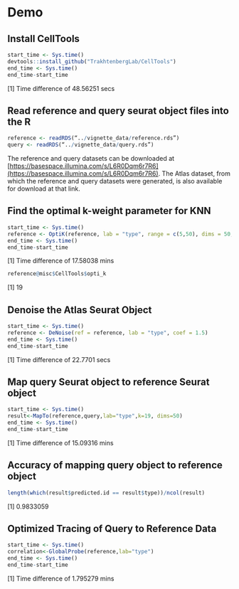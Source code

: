 # Demo

## Install CellTools

```R
start_time <- Sys.time()
devtools::install_github("TrakhtenbergLab/CellTools")
end_time <- Sys.time()
end_time-start_time
```
[1] Time difference of 48.56251 secs

## Read reference and query seurat object files into the R

```r
reference <- readRDS(“../vignette_data/reference.rds”) 
query <- readRDS(“../vignette_data/query.rds”)
```
The reference and query datasets can be downloaded at [https://basespace.illumina.com/s/L6R0Dqm6r7R6](https://basespace.illumina.com/s/L6R0Dqm6r7R6). The Atlas dataset, from which the reference and query datasets were generated, is also available for download at that link.
## Find the optimal k-weight parameter for KNN
```r
start_time <- Sys.time()
reference <- OptiK(reference, lab = "type", range = c(5,50), dims = 50, perc = 0.2)
end_time <- Sys.time()
end_time-start_time
```
[1] Time difference of 17.58038 mins
```r
reference@misc$CellTools$opti_k
```
[1] 19

## Denoise the Atlas Seurat Object
```r
start_time <- Sys.time()
reference <- DeNoise(ref = reference, lab = "type", coef = 1.5)
end_time <- Sys.time()
end_time-start_time
```
[1] Time difference of 22.7701 secs

## Map query Seurat object to reference Seurat object
```r
start_time <- Sys.time()
result<-MapTo(reference,query,lab="type",k=19, dims=50)
end_time <- Sys.time()
end_time-start_time
```
[1] Time difference of 15.09316 mins

## Accuracy of mapping query object to reference object

```r
length(which(result$predicted.id == result$type))/ncol(result)
```
[1] 0.9833059


## Optimized Tracing of Query to Reference Data
```r
start_time <- Sys.time()
correlation<-GlobalProbe(reference,lab="type")
end_time <- Sys.time()
end_time-start_time
```
[1] Time difference of 1.795279 mins





